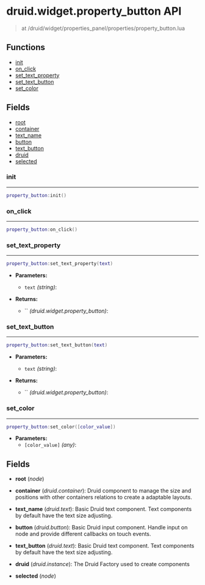# druid.widget.property_button API

> at /druid/widget/properties_panel/properties/property_button.lua

## Functions

- [init](#init)
- [on_click](#on_click)
- [set_text_property](#set_text_property)
- [set_text_button](#set_text_button)
- [set_color](#set_color)

## Fields

- [root](#root)
- [container](#container)
- [text_name](#text_name)
- [button](#button)
- [text_button](#text_button)
- [druid](#druid)
- [selected](#selected)



### init

---
```lua
property_button:init()
```

### on_click

---
```lua
property_button:on_click()
```

### set_text_property

---
```lua
property_button:set_text_property(text)
```

- **Parameters:**
	- `text` *(string)*:

- **Returns:**
	- `` *(druid.widget.property_button)*:

### set_text_button

---
```lua
property_button:set_text_button(text)
```

- **Parameters:**
	- `text` *(string)*:

- **Returns:**
	- `` *(druid.widget.property_button)*:

### set_color

---
```lua
property_button:set_color([color_value])
```

- **Parameters:**
	- `[color_value]` *(any)*:


## Fields
<a name="root"></a>
- **root** (_node_)

<a name="container"></a>
- **container** (_druid.container_): Druid component to manage the size and positions with other containers relations to create a adaptable layouts.

<a name="text_name"></a>
- **text_name** (_druid.text_): Basic Druid text component. Text components by default have the text size adjusting.

<a name="button"></a>
- **button** (_druid.button_): Basic Druid input component. Handle input on node and provide different callbacks on touch events.

<a name="text_button"></a>
- **text_button** (_druid.text_): Basic Druid text component. Text components by default have the text size adjusting.

<a name="druid"></a>
- **druid** (_druid.instance_): The Druid Factory used to create components

<a name="selected"></a>
- **selected** (_node_)

